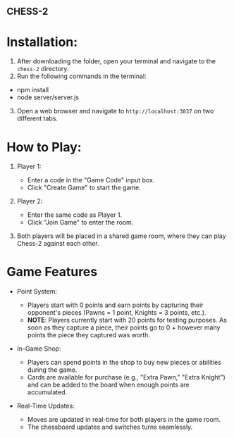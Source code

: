 ## CHESS-2

# Installation:

1. After downloading the folder, open your terminal and navigate to the `chess-2` directory.
2. Run the following commands in the terminal:

- npm install
- node server/server.js

3. Open a web browser and navigate to `http://localhost:3037` on two different tabs.

# How to Play:

1. Player 1:
   - Enter a code in the "Game Code" input box.
   - Click "Create Game" to start the game.

2. Player 2:
   - Enter the same code as Player 1.
   - Click "Join Game" to enter the room.

3. Both players will be placed in a shared game room, where they can play Chess-2 against each other.

# Game Features

- Point System: 
  - Players start with 0 points and earn points by capturing their opponent's pieces (Pawns = 1 point, Knights = 3 points, etc.).
  - **NOTE**: Players currently start with 20 points for testing purposes. As soon as they capture a piece, their points go to 0 + however many points the piece they captured was worth.
  
- In-Game Shop: 
  - Players can spend points in the shop to buy new pieces or abilities during the game.
  - Cards are available for purchase (e.g., "Extra Pawn," "Extra Knight") and can be added to the board when enough points are accumulated.

- Real-Time Updates:
  - Moves are updated in real-time for both players in the game room.
  - The chessboard updates and switches turns seamlessly.
